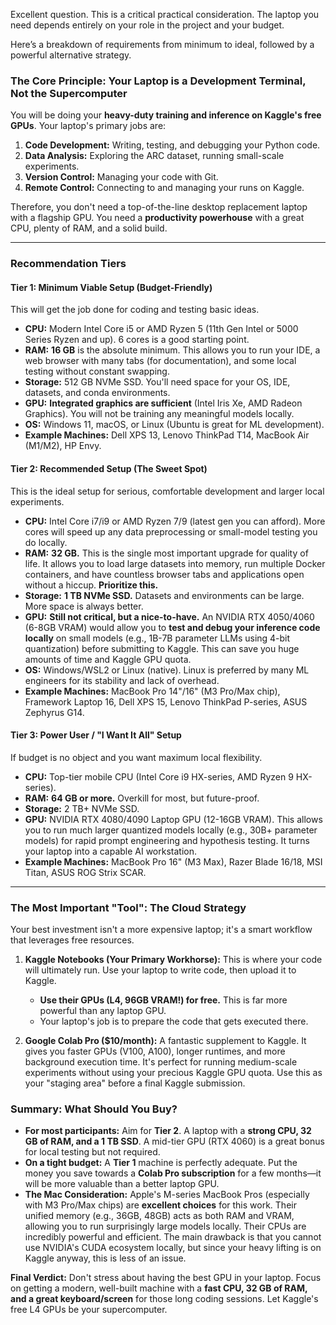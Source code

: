 Excellent question. This is a critical practical consideration. The laptop you need depends entirely on your role in the project and your budget.

Here’s a breakdown of requirements from minimum to ideal, followed by a powerful alternative strategy.

### The Core Principle: Your Laptop is a Development Terminal, Not the Supercomputer

You will be doing your **heavy-duty training and inference on Kaggle's free GPUs**. Your laptop's primary jobs are:

1.  **Code Development:** Writing, testing, and debugging your Python code.
2.  **Data Analysis:** Exploring the ARC dataset, running small-scale experiments.
3.  **Version Control:** Managing your code with Git.
4.  **Remote Control:** Connecting to and managing your runs on Kaggle.

Therefore, you don't need a top-of-the-line desktop replacement laptop with a flagship GPU. You need a **productivity powerhouse** with a great CPU, plenty of RAM, and a solid build.

---

### Recommendation Tiers

#### Tier 1: Minimum Viable Setup (Budget-Friendly)

This will get the job done for coding and testing basic ideas.

- **CPU:** Modern Intel Core i5 or AMD Ryzen 5 (11th Gen Intel or 5000 Series Ryzen and up). 6 cores is a good starting point.
- **RAM:** **16 GB** is the absolute minimum. This allows you to run your IDE, a web browser with many tabs (for documentation), and some local testing without constant swapping.
- **Storage:** 512 GB NVMe SSD. You'll need space for your OS, IDE, datasets, and conda environments.
- **GPU:** **Integrated graphics are sufficient** (Intel Iris Xe, AMD Radeon Graphics). You will not be training any meaningful models locally.
- **OS:** Windows 11, macOS, or Linux (Ubuntu is great for ML development).
- **Example Machines:** Dell XPS 13, Lenovo ThinkPad T14, MacBook Air (M1/M2), HP Envy.

#### Tier 2: Recommended Setup (The Sweet Spot)

This is the ideal setup for serious, comfortable development and larger local experiments.

- **CPU:** Intel Core i7/i9 or AMD Ryzen 7/9 (latest gen you can afford). More cores will speed up any data preprocessing or small-model testing you do locally.
- **RAM:** **32 GB.** This is the single most important upgrade for quality of life. It allows you to load large datasets into memory, run multiple Docker containers, and have countless browser tabs and applications open without a hiccup. **Prioritize this.**
- **Storage:** **1 TB NVMe SSD.** Datasets and environments can be large. More space is always better.
- **GPU:** **Still not critical, but a nice-to-have.** An NVIDIA RTX 4050/4060 (6-8GB VRAM) would allow you to **test and debug your inference code locally** on small models (e.g., 1B-7B parameter LLMs using 4-bit quantization) before submitting to Kaggle. This can save you huge amounts of time and Kaggle GPU quota.
- **OS:** Windows/WSL2 or Linux (native). Linux is preferred by many ML engineers for its stability and lack of overhead.
- **Example Machines:** MacBook Pro 14"/16" (M3 Pro/Max chip), Framework Laptop 16, Dell XPS 15, Lenovo ThinkPad P-series, ASUS Zephyrus G14.

#### Tier 3: Power User / "I Want It All" Setup

If budget is no object and you want maximum local flexibility.

- **CPU:** Top-tier mobile CPU (Intel Core i9 HX-series, AMD Ryzen 9 HX-series).
- **RAM:** **64 GB or more.** Overkill for most, but future-proof.
- **Storage:** 2 TB+ NVMe SSD.
- **GPU:** NVIDIA RTX 4080/4090 Laptop GPU (12-16GB VRAM). This allows you to run much larger quantized models locally (e.g., 30B+ parameter models) for rapid prompt engineering and hypothesis testing. It turns your laptop into a capable AI workstation.
- **Example Machines:** MacBook Pro 16" (M3 Max), Razer Blade 16/18, MSI Titan, ASUS ROG Strix SCAR.

---

### The Most Important "Tool": The Cloud Strategy

Your best investment isn't a more expensive laptop; it's a smart workflow that leverages free resources.

1.  **Kaggle Notebooks (Your Primary Workhorse):** This is where your code will ultimately run. Use your laptop to write code, then upload it to Kaggle.

    - **Use their GPUs (L4, 96GB VRAM!) for free.** This is far more powerful than any laptop GPU.
    - Your laptop's job is to prepare the code that gets executed there.

2.  **Google Colab Pro ($10/month):** A fantastic supplement to Kaggle. It gives you faster GPUs (V100, A100), longer runtimes, and more background execution time. It's perfect for running medium-scale experiments without using your precious Kaggle GPU quota. Use this as your "staging area" before a final Kaggle submission.

### Summary: What Should You Buy?

- **For most participants:** Aim for **Tier 2**. A laptop with a **strong CPU, 32 GB of RAM, and a 1 TB SSD**. A mid-tier GPU (RTX 4060) is a great bonus for local testing but not required.
- **On a tight budget:** A **Tier 1** machine is perfectly adequate. Put the money you save towards a **Colab Pro subscription** for a few months—it will be more valuable than a better laptop GPU.
- **The Mac Consideration:** Apple's M-series MacBook Pros (especially with M3 Pro/Max chips) are **excellent choices** for this work. Their unified memory (e.g., 36GB, 48GB) acts as both RAM and VRAM, allowing you to run surprisingly large models locally. Their CPUs are incredibly powerful and efficient. The main drawback is that you cannot use NVIDIA's CUDA ecosystem locally, but since your heavy lifting is on Kaggle anyway, this is less of an issue.

**Final Verdict:** Don't stress about having the best GPU in your laptop. Focus on getting a modern, well-built machine with a **fast CPU, 32 GB of RAM, and a great keyboard/screen** for those long coding sessions. Let Kaggle's free L4 GPUs be your supercomputer.
